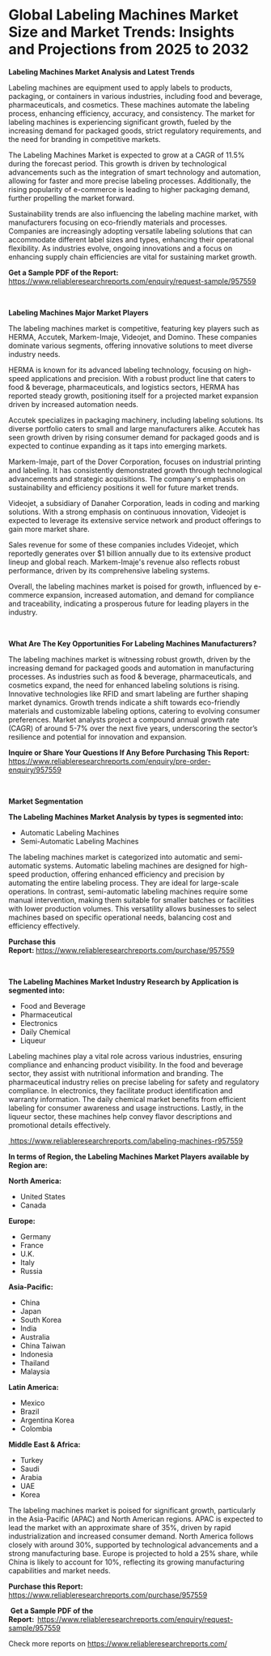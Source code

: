 <p><h1>Global Labeling Machines Market Size and Market Trends: Insights and Projections from 2025 to 2032</h1></p><p><strong>Labeling Machines Market Analysis and Latest Trends</strong></p>
<p><p>Labeling machines are equipment used to apply labels to products, packaging, or containers in various industries, including food and beverage, pharmaceuticals, and cosmetics. These machines automate the labeling process, enhancing efficiency, accuracy, and consistency. The market for labeling machines is experiencing significant growth, fueled by the increasing demand for packaged goods, strict regulatory requirements, and the need for branding in competitive markets.</p><p>The Labeling Machines Market is expected to grow at a CAGR of 11.5% during the forecast period. This growth is driven by technological advancements such as the integration of smart technology and automation, allowing for faster and more precise labeling processes. Additionally, the rising popularity of e-commerce is leading to higher packaging demand, further propelling the market forward. </p><p>Sustainability trends are also influencing the labeling machine market, with manufacturers focusing on eco-friendly materials and processes. Companies are increasingly adopting versatile labeling solutions that can accommodate different label sizes and types, enhancing their operational flexibility. As industries evolve, ongoing innovations and a focus on enhancing supply chain efficiencies are vital for sustaining market growth.</p></p>
<p><strong>Get a Sample PDF of the Report:&nbsp;</strong> <a href="https://www.reliableresearchreports.com/enquiry/request-sample/957559?utm_campaign=2487&utm_medium=2&utm_source=Github&utm_content=ia&utm_term=21032025&utm_id=labeling-machines">https://www.reliableresearchreports.com/enquiry/request-sample/957559</a></p>
<p>&nbsp;</p>
<p><strong>Labeling Machines Major Market Players</strong></p>
<p><p>The labeling machines market is competitive, featuring key players such as HERMA, Accutek, Markem-Imaje, Videojet, and Domino. These companies dominate various segments, offering innovative solutions to meet diverse industry needs.</p><p>HERMA is known for its advanced labeling technology, focusing on high-speed applications and precision. With a robust product line that caters to food & beverage, pharmaceuticals, and logistics sectors, HERMA has reported steady growth, positioning itself for a projected market expansion driven by increased automation needs.</p><p>Accutek specializes in packaging machinery, including labeling solutions. Its diverse portfolio caters to small and large manufacturers alike. Accutek has seen growth driven by rising consumer demand for packaged goods and is expected to continue expanding as it taps into emerging markets.</p><p>Markem-Imaje, part of the Dover Corporation, focuses on industrial printing and labeling. It has consistently demonstrated growth through technological advancements and strategic acquisitions. The company's emphasis on sustainability and efficiency positions it well for future market trends.</p><p>Videojet, a subsidiary of Danaher Corporation, leads in coding and marking solutions. With a strong emphasis on continuous innovation, Videojet is expected to leverage its extensive service network and product offerings to gain more market share.</p><p>Sales revenue for some of these companies includes Videojet, which reportedly generates over $1 billion annually due to its extensive product lineup and global reach. Markem-Imaje's revenue also reflects robust performance, driven by its comprehensive labeling systems.</p><p>Overall, the labeling machines market is poised for growth, influenced by e-commerce expansion, increased automation, and demand for compliance and traceability, indicating a prosperous future for leading players in the industry.</p></p>
<p>&nbsp;</p>
<p><strong>What Are The Key Opportunities For Labeling Machines Manufacturers?</strong></p>
<p><p>The labeling machines market is witnessing robust growth, driven by the increasing demand for packaged goods and automation in manufacturing processes. As industries such as food & beverage, pharmaceuticals, and cosmetics expand, the need for enhanced labeling solutions is rising. Innovative technologies like RFID and smart labeling are further shaping market dynamics. Growth trends indicate a shift towards eco-friendly materials and customizable labeling options, catering to evolving consumer preferences. Market analysts project a compound annual growth rate (CAGR) of around 5-7% over the next five years, underscoring the sector’s resilience and potential for innovation and expansion.</p></p>
<p><strong>Inquire or Share Your Questions If Any Before Purchasing This Report:</strong> <a href="https://www.reliableresearchreports.com/enquiry/pre-order-enquiry/957559?utm_campaign=2487&utm_medium=2&utm_source=Github&utm_content=ia&utm_term=21032025&utm_id=labeling-machines">https://www.reliableresearchreports.com/enquiry/pre-order-enquiry/957559</a></p>
<p>&nbsp;</p>
<p><strong>Market Segmentation</strong></p>
<p><strong>The Labeling Machines Market Analysis by types is segmented into:</strong></p>
<p><ul><li>Automatic Labeling Machines</li><li>Semi-Automatic Labeling Machines</li></ul></p>
<p><p>The labeling machines market is categorized into automatic and semi-automatic systems. Automatic labeling machines are designed for high-speed production, offering enhanced efficiency and precision by automating the entire labeling process. They are ideal for large-scale operations. In contrast, semi-automatic labeling machines require some manual intervention, making them suitable for smaller batches or facilities with lower production volumes. This versatility allows businesses to select machines based on specific operational needs, balancing cost and efficiency effectively.</p></p>
<p><strong>Purchase this Report:&nbsp;</strong><a href="https://www.reliableresearchreports.com/purchase/957559?utm_campaign=2487&utm_medium=2&utm_source=Github&utm_content=ia&utm_term=21032025&utm_id=labeling-machines">https://www.reliableresearchreports.com/purchase/957559</a></p>
<p>&nbsp;</p>
<p><strong>The Labeling Machines Market Industry Research by Application is segmented into:</strong></p>
<p><ul><li>Food and Beverage</li><li>Pharmaceutical</li><li>Electronics</li><li>Daily Chemical</li><li>Liqueur</li></ul></p>
<p><p>Labeling machines play a vital role across various industries, ensuring compliance and enhancing product visibility. In the food and beverage sector, they assist with nutritional information and branding. The pharmaceutical industry relies on precise labeling for safety and regulatory compliance. In electronics, they facilitate product identification and warranty information. The daily chemical market benefits from efficient labeling for consumer awareness and usage instructions. Lastly, in the liqueur sector, these machines help convey flavor descriptions and promotional details effectively.</p></p>
<p><a href="https://www.reliableresearchreports.com/labeling-machines-r957559?utm_campaign=2487&utm_medium=2&utm_source=Github&utm_content=ia&utm_term=21032025&utm_id=labeling-machines">&nbsp;https://www.reliableresearchreports.com/labeling-machines-r957559</a></p>
<p><strong>In terms of Region, the Labeling Machines Market Players available by Region are:</strong></p>
<p>
    <p> <strong> North America: </strong>
        <ul>
            <li>United States</li>
            <li>Canada</li>
        </ul>
        </p> 
    <p> <strong> Europe: </strong>
        <ul>
            <li>Germany</li>
            <li>France</li>
            <li>U.K.</li>
            <li>Italy</li>
            <li>Russia</li>
        </ul>
        </p> 
    <p> <strong> Asia-Pacific: </strong>
        <ul>
            <li>China</li>
            <li>Japan</li>
            <li>South Korea</li>
            <li>India</li>
            <li>Australia</li>
            <li>China Taiwan</li>
            <li>Indonesia</li>
            <li>Thailand</li>
            <li>Malaysia</li>
        </ul>
        </p> 
    <p> <strong> Latin America: </strong>
        <ul>
            <li>Mexico</li>
            <li>Brazil</li>
            <li>Argentina Korea</li>
            <li>Colombia</li>
        </ul>
        </p> 
    <p> <strong> Middle East & Africa: </strong>
        <ul>
            <li>Turkey</li>
            <li>Saudi</li>
            <li>Arabia</li>
            <li>UAE</li>
            <li>Korea</li>
        </ul>
    </p>
    </p>
<p><p>The labeling machines market is poised for significant growth, particularly in the Asia-Pacific (APAC) and North American regions. APAC is expected to lead the market with an approximate share of 35%, driven by rapid industrialization and increased consumer demand. North America follows closely with around 30%, supported by technological advancements and a strong manufacturing base. Europe is projected to hold a 25% share, while China is likely to account for 10%, reflecting its growing manufacturing capabilities and market needs.</p></p>
<p><strong>Purchase this Report: </strong><a href="https://www.reliableresearchreports.com/purchase/957559?utm_campaign=2487&utm_medium=2&utm_source=Github&utm_content=ia&utm_term=21032025&utm_id=labeling-machines">https://www.reliableresearchreports.com/purchase/957559</a></p>
<p>&nbsp;<strong>Get a Sample PDF of the Report:&nbsp;&nbsp;</strong><a href="https://www.reliableresearchreports.com/enquiry/request-sample/957559?utm_campaign=2487&utm_medium=2&utm_source=Github&utm_content=ia&utm_term=21032025&utm_id=labeling-machines">https://www.reliableresearchreports.com/enquiry/request-sample/957559</a></p>
<p><strong></strong></p>
<p>Check more reports on <a href="https://www.reliableresearchreports.com/?utm_campaign=2487&utm_medium=2&utm_source=Github&utm_content=ia&utm_term=21032025&utm_id=labeling-machines">https://www.reliableresearchreports.com/</a></p>